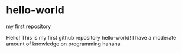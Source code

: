 # hello-world
my first repository

Hello! This is my first github repository hello-world! I have a moderate amount of knowledge on programming hahaha
